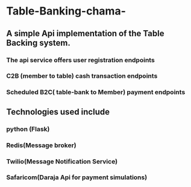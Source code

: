 # Table-Banking-chama-

## A simple Api implementation of the Table Backing system.
### The api service offers user registration endpoints
### C2B (member to table) cash transaction  endpoints
### Scheduled B2C( table-bank to Member) payment endpoints


## Technologies used include
### **python (Flask)**
### **Redis(Message broker)**
### **Twilio(Message Notification Service)**
### **Safaricom(Daraja Api for payment simulations)**
